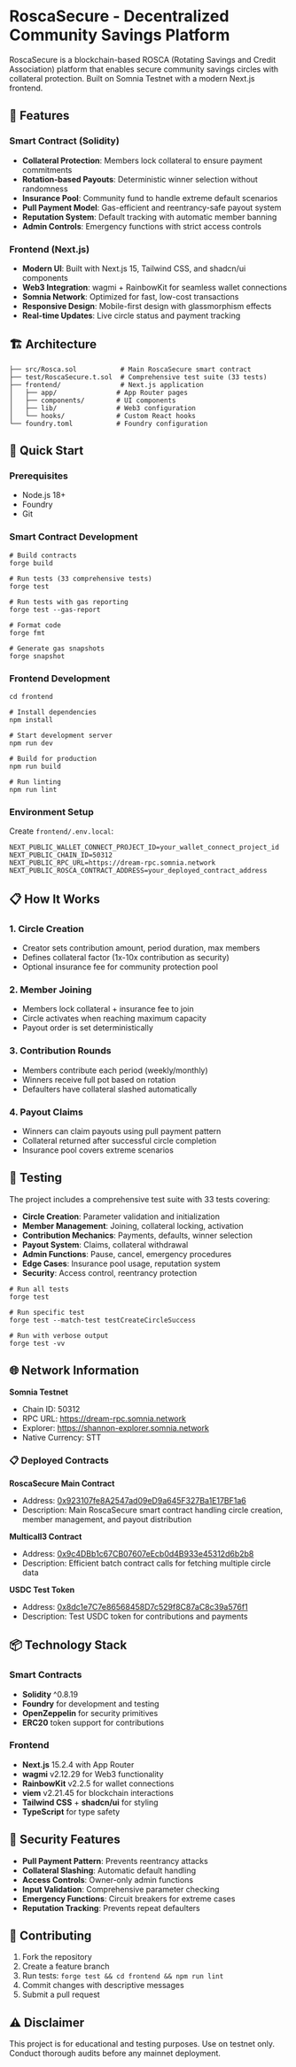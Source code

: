 # RoscaSecure - Decentralized Community Savings Platform

RoscaSecure is a blockchain-based ROSCA (Rotating Savings and Credit Association) platform that enables secure community savings circles with collateral protection. Built on Somnia Testnet with a modern Next.js frontend.

## 🌟 Features

### Smart Contract (Solidity)

- **Collateral Protection**: Members lock collateral to ensure payment commitments
- **Rotation-based Payouts**: Deterministic winner selection without randomness
- **Insurance Pool**: Community fund to handle extreme default scenarios
- **Pull Payment Model**: Gas-efficient and reentrancy-safe payout system
- **Reputation System**: Default tracking with automatic member banning
- **Admin Controls**: Emergency functions with strict access controls

### Frontend (Next.js)

- **Modern UI**: Built with Next.js 15, Tailwind CSS, and shadcn/ui components
- **Web3 Integration**: wagmi + RainbowKit for seamless wallet connections
- **Somnia Network**: Optimized for fast, low-cost transactions
- **Responsive Design**: Mobile-first design with glassmorphism effects
- **Real-time Updates**: Live circle status and payment tracking

## 🏗️ Architecture

```
├── src/Rosca.sol           # Main RoscaSecure smart contract
├── test/RoscaSecure.t.sol  # Comprehensive test suite (33 tests)
├── frontend/               # Next.js application
│   ├── app/               # App Router pages
│   ├── components/        # UI components
│   ├── lib/               # Web3 configuration
│   └── hooks/             # Custom React hooks
└── foundry.toml           # Foundry configuration
```

## 🚀 Quick Start

### Prerequisites

- Node.js 18+
- Foundry
- Git

### Smart Contract Development

```shell
# Build contracts
forge build

# Run tests (33 comprehensive tests)
forge test

# Run tests with gas reporting
forge test --gas-report

# Format code
forge fmt

# Generate gas snapshots
forge snapshot
```

### Frontend Development

```shell
cd frontend

# Install dependencies
npm install

# Start development server
npm run dev

# Build for production
npm run build

# Run linting
npm run lint
```

### Environment Setup

Create `frontend/.env.local`:

```env
NEXT_PUBLIC_WALLET_CONNECT_PROJECT_ID=your_wallet_connect_project_id
NEXT_PUBLIC_CHAIN_ID=50312
NEXT_PUBLIC_RPC_URL=https://dream-rpc.somnia.network
NEXT_PUBLIC_ROSCA_CONTRACT_ADDRESS=your_deployed_contract_address
```

## 📋 How It Works

### 1. Circle Creation
- Creator sets contribution amount, period duration, max members
- Defines collateral factor (1x-10x contribution as security)
- Optional insurance fee for community protection pool

### 2. Member Joining
- Members lock collateral + insurance fee to join
- Circle activates when reaching maximum capacity
- Payout order is set deterministically

### 3. Contribution Rounds
- Members contribute each period (weekly/monthly)
- Winners receive full pot based on rotation
- Defaulters have collateral slashed automatically

### 4. Payout Claims
- Winners can claim payouts using pull payment pattern
- Collateral returned after successful circle completion
- Insurance pool covers extreme scenarios

## 🧪 Testing

The project includes a comprehensive test suite with 33 tests covering:

- **Circle Creation**: Parameter validation and initialization
- **Member Management**: Joining, collateral locking, activation
- **Contribution Mechanics**: Payments, defaults, winner selection
- **Payout System**: Claims, collateral withdrawal
- **Admin Functions**: Pause, cancel, emergency procedures
- **Edge Cases**: Insurance pool usage, reputation system
- **Security**: Access control, reentrancy protection

```shell
# Run all tests
forge test

# Run specific test
forge test --match-test testCreateCircleSuccess

# Run with verbose output
forge test -vv
```

## 🌐 Network Information

**Somnia Testnet**
- Chain ID: 50312
- RPC URL: https://dream-rpc.somnia.network
- Explorer: https://shannon-explorer.somnia.network
- Native Currency: STT

### 📋 Deployed Contracts

**RoscaSecure Main Contract**
- Address: [0x923107fe8A2547ad09eD9a645F327Ba1E17BF1a6](https://shannon-explorer.somnia.network/address/0x923107fe8A2547ad09eD9a645F327Ba1E17BF1a6)
- Description: Main RoscaSecure smart contract handling circle creation, member management, and payout distribution

**Multicall3 Contract**
- Address: [0x9c4DBb1c67CB07607eEcb0d4B933e45312d6b2b8](https://shannon-explorer.somnia.network/address/0x9c4DBb1c67CB07607eEcb0d4B933e45312d6b2b8)
- Description: Efficient batch contract calls for fetching multiple circle data

**USDC Test Token**
- Address: [0x8dc1e7C7e86568458D7c529f8C87aC8c39a576f1](https://shannon-explorer.somnia.network/address/0x8dc1e7C7e86568458D7c529f8C87aC8c39a576f1)
- Description: Test USDC token for contributions and payments


## 📦 Technology Stack

### Smart Contracts
- **Solidity** ^0.8.19
- **Foundry** for development and testing
- **OpenZeppelin** for security primitives
- **ERC20** token support for contributions

### Frontend
- **Next.js** 15.2.4 with App Router
- **wagmi** v2.12.29 for Web3 functionality
- **RainbowKit** v2.2.5 for wallet connections
- **viem** v2.21.45 for blockchain interactions
- **Tailwind CSS** + **shadcn/ui** for styling
- **TypeScript** for type safety

## 🔐 Security Features

- **Pull Payment Pattern**: Prevents reentrancy attacks
- **Collateral Slashing**: Automatic default handling
- **Access Controls**: Owner-only admin functions
- **Input Validation**: Comprehensive parameter checking
- **Emergency Functions**: Circuit breakers for extreme cases
- **Reputation Tracking**: Prevents repeat defaulters

## 🤝 Contributing

1. Fork the repository
2. Create a feature branch
3. Run tests: `forge test && cd frontend && npm run lint`
4. Commit changes with descriptive messages
5. Submit a pull request

## ⚠️ Disclaimer

This project is for educational and testing purposes. Use on testnet only. Conduct thorough audits before any mainnet deployment.
